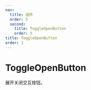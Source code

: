 ```yaml
---
nav:
  title: 组件
  order: 5
  second:
    title: ToggleOpenButton
    order: 5
title: ToggleOpenButton
order: 1
---
```


# ToggleOpenButton

展开关闭交互按钮。

<code src="./index.tsx" ></code>
